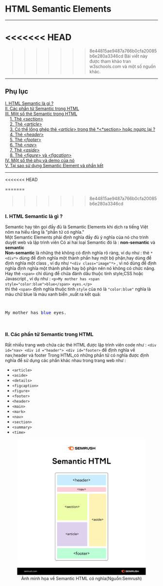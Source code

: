 # HTML Semantic Elements
---
<<<<<<< HEAD
=======

>>>>>>> 8e44815ae9487a766b0cfa20085b6e280a3346cd
Bài viết này được tham khảo tran w3schools.com và một số nguồn khác.
---

## Phụ lục

[I. HTML Semantic là gì ?](#html-semantic-elements)\
[II. Các phần tử Semantic trong HTML](#)\
[III. Một số thẻ Semantic trong HTML](#)\
    &nbsp; &nbsp;  [1. Thẻ *<section*> ](#ii-các-phần-tử-semantic-trong-html) \
    &nbsp; &nbsp;   [2. Thẻ *<article*>](#)\
    &nbsp; &nbsp;   [3. Có thể lồng ghép thẻ *<article*> trong thẻ *<*section> hoặc ngược lại ?](#)\
    &nbsp; &nbsp;   [4. Thẻ *<header*>](#)\
    &nbsp; &nbsp;   [5. Thẻ *<footer*>](#)\
    &nbsp; &nbsp;   [6. Thẻ *<nav*>](#)\
    &nbsp; &nbsp;   [7. Thẻ *<aside*>](#)\
    &nbsp; &nbsp;   [8. Thẻ *<figure*> và *<figcation*>](#)\
[IV. Một số thẻ phụ và demo của nó](#)\
[V. Tại sao sử dụng Semantic Element và phần kết](#)

---
<<<<<<< HEAD

=======
>>>>>>> 8e44815ae9487a766b0cfa20085b6e280a3346cd
### I. HTML Semantic là gì ?
Semantic hay tên gọi đầy đủ là Semantic Elements khi dịch ra tiếng Việt nôm na hiểu rằng là "phần tử có nghĩa."
\
Một Semantic Elements phải định nghĩa đầy đủ ý nghĩa của nó cho trình duyệt web và lập trình viên
Có ai hai loại Semantic đó là : **non-semantic** và **semantic**
\
<b>Non-semantic</b> là những thẻ không có định nghĩa rõ ràng, ví dụ như : thẻ  ``*<div*>`` dùng để định nghĩa một thành phần hay một bộ phận,hay dùng để định nghĩa một class , ví dụ như `*<div class="image"*>` , vì nó dùng để định nghĩa định nghĩa một thành phần hay bộ phận nên nó không có chức năng. Hay thẻ ``<span>`` chỉ dùng để chứa đánh dấu thuộc tính style,CSS hoặc Javascript , ví dụ như :
``<p>My mother has <span style="color:blue">blue</span> eyes.</p>``\
thì thẻ ``<span>`` định nghĩa thuộc tính ``style`` của nó là ``"color:blue"`` nghĩa là màu chữ blue là màu xanh biển ,xuất ra kết quả:

<pre>
    <p>My mother has <span style="color:blue">blue</span> eyes.</p>
</pre>

### II. Các phần tử Semantic trong HTML
Rất nhiều trang web chứa các thẻ HTML được lập trình viên code như : ``<div id="nav> <div id ="header"> <div id="footer>`` để định nghĩa về nav,header và footer
Trong HTML,có những phần tử có nghĩa được định nghĩa để sử dụng các phần khác nhau trong trang web như :    
+ `<article>`
+ `<aside>`
+ `<details>`
+ `<figcaption>`
+ `<figure>`
+ `<footer>`
+ `<header>`
+ `<main>`
+ `<mark>`
+ `<nav>`
+ `<section>`
+ `<summary>`
+ `<time>`

<figure>
  <img src="semantic_HTML.png" alt="Description of image">
  <figcaption><center>Ảnh minh họa về Semantic HTML có nghĩa(Nguồn:Semrush)</figcaption>
</figure>








    
